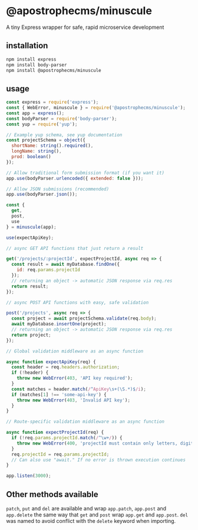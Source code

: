 # @apostrophecms/minuscule

A tiny Express wrapper for safe, rapid microservice development

## installation

```bash
npm install express
npm install body-parser
npm install @apostrophecms/minuscule
```

## usage

```javascript
const express = require('express');
const { WebError, minuscule } = require('@apostrophecms/minuscule');
const app = express();
const bodyParser = require('body-parser');
const yup = require('yup');

// Example yup schema, see yup documentation
const projectSchema = object({
  shortName: string().required(),
  longName: string(),
  prod: boolean()
});

// Allow traditional form submission format (if you want it)
app.use(bodyParser.urlencoded({ extended: false }));

// Allow JSON submissions (recommended)
app.use(bodyParser.json());

const {
  get,
  post,
  use
} = minuscule(app);

use(expectApiKey);

// async GET API functions that just return a result

get('/projects/:projectId', expectProjectId, async req => {
  const result = await myDatabase.findOne({
    id: req.params.projectId
  });
  // returning an object -> automatic JSON response via req.res
  return result;
});

// async POST API functions with easy, safe validation

post('/projects', async req => {
  const project = await projectSchema.validate(req.body);
  await myDatabase.insertOne(project);
  // returning an object -> automatic JSON response via req.res
  return project;
});

// Global validation middleware as an async function

async function expectApiKey(req) {
  const header = req.headers.authorization;
  if (!header) {
    throw new WebError(403, 'API key required');
  }
  const matches = header.match(/^ApiKey\s+(\S.*)$/i);
  if (matches[1] !== 'some-api-key') {
    throw new WebError(403, 'Invalid API key');
  }
}

// Route-specific validation middleware as an async function

async function expectProjectId(req) {
  if (!req.params.projectId.match(/^\w+/)) {
    throw new WebError(400, 'projectId must contain only letters, digits and underscores');
  }
  req.projectId = req.params.projectId;
  // Can also use "await." If no error is thrown execution continues
}

app.listen(3000);
```

## Other methods available

`patch`, `put` and `del` are available and wrap `app.patch`, `app.post` and `app.delete` the same way that `get` and `post` wrap `app.get` and `app.post`. `del` was named to avoid conflict with the `delete` keyword when importing.
